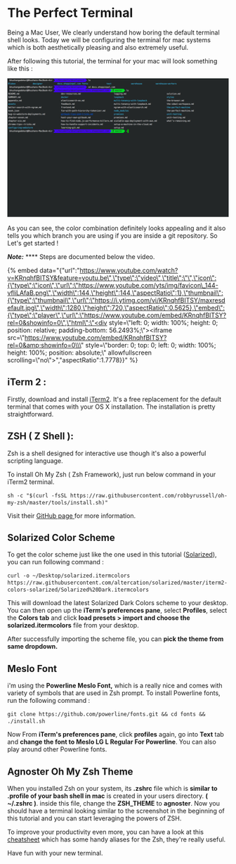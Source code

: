# The Perfect Terminal

Being a Mac User, We clearly understand how boring the default terminal shell looks. Today we will be configuring the terminal for mac systems which is both aesthetically pleasing and also extremely useful.

After following this tutorial, the terminal for your mac will look something like this :

![](../.gitbook/assets/iterm2.png)

As you can see, the color combination definitely looks appealing and it also tells you which branch you are using if you are inside a git repository. So Let's get started !

_**Note:**_ **** Steps are documented below the video.

{% embed data="{\"url\":\"https://www.youtube.com/watch?v=KRnqhfBITSY&feature=youtu.be\",\"type\":\"video\",\"title\":\"\",\"icon\":{\"type\":\"icon\",\"url\":\"https://www.youtube.com/yts/img/favicon\_144-vfliLAfaB.png\",\"width\":144,\"height\":144,\"aspectRatio\":1},\"thumbnail\":{\"type\":\"thumbnail\",\"url\":\"https://i.ytimg.com/vi/KRnqhfBITSY/maxresdefault.jpg\",\"width\":1280,\"height\":720,\"aspectRatio\":0.5625},\"embed\":{\"type\":\"player\",\"url\":\"https://www.youtube.com/embed/KRnqhfBITSY?rel=0&showinfo=0\",\"html\":\"<div style=\\\"left: 0; width: 100%; height: 0; position: relative; padding-bottom: 56.2493%;\\\"><iframe src=\\\"https://www.youtube.com/embed/KRnqhfBITSY?rel=0&amp;showinfo=0\\\" style=\\\"border: 0; top: 0; left: 0; width: 100%; height: 100%; position: absolute;\\\" allowfullscreen scrolling=\\\"no\\\"></iframe></div>\",\"aspectRatio\":1.7778}}" %}

## iTerm 2 :

Firstly, download and install [iTerm2](https://www.iterm2.com/). It's a free replacement for the default terminal that comes with your OS X installation. The installation is pretty straightforward.

## ZSH \( Z Shell \):

Zsh is a shell designed for interactive use though it's also a powerful scripting language.

To install Oh My Zsh \( Zsh Framework\), just run below command in your iTerm2 terminal.

```text
sh -c "$(curl -fsSL https://raw.githubusercontent.com/robbyrussell/oh-my-zsh/master/tools/install.sh)"
```

Visit their [GitHub page ](https://github.com/robbyrussell/oh-my-zsh)for more information.

## Solarized Color Scheme

To get the color scheme just like the one used in this tutorial \([Solarized](https://github.com/altercation/solarized/tree/master/iterm2-colors-solarized)\), you can run following command :

```text
curl -o ~/Desktop/solarized.itermcolors https://raw.githubusercontent.com/altercation/solarized/master/iterm2-colors-solarized/Solarized%20Dark.itermcolors
```

This will download the latest Solarized Dark Colors scheme to your desktop. You can then open up the **iTerm's preferences pane**, select **Profiles**, select the **Colors tab** and click **load presets &gt; import and choose the solarized.itermcolors** file from your desktop.

After successfully importing the scheme file, you can **pick the theme from same dropdown.**

## Meslo Font

i'm using the **Powerline Meslo Font,** which is a really nice and comes with variety of symbols that are used in Zsh prompt. To install Powerline fonts, run the following command :

```text
git clone https://github.com/powerline/fonts.git && cd fonts && ./install.sh
```

Now From **iTerm's preferences pane**, click **profiles** again, go into **Text** tab and **change the font to Meslo LG L Regular For Powerline**. You can also play around other Powerline fonts.

## Agnoster Oh My Zsh Theme

When you installed Zsh on your system, its **.zshrc** file which is **similar to .profile of your bash shell in mac** is created in your users directory. **\( ~/.zshrc \)**. inside this file, change the **ZSH\_THEME** to **agnoster**. Now you should have a terminal looking similar to the screenshot in the beginning of this tutorial and you can start leveraging the powers of ZSH.

To improve your productivity even more, you can have a look at this [cheatsheet](https://github.com/robbyrussell/oh-my-zsh/wiki/Cheatsheet) which has some handy aliases for the Zsh, they're really useful.

Have fun with your new terminal.

